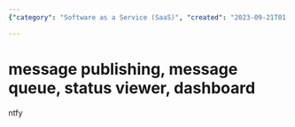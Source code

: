 ```yaml
---
{"category": "Software as a Service (SaaS)", "created": "2023-09-21T01:58:06+08:00", "date": "2023-09-21 01:58:06", "description": "Ntfy is a service that enables users to publish messages through message queues and monitor statuses on a dashboard, providing an efficient way to manage and track notifications.", "modified": "2023-09-21T02:04:28+08:00", "tags": ["ntfy", "service", "message queues", "dashboard"], "title": "Introducing Ntfy: A Service For Publishing Messages And Monitoring Statuses On A Dashboard"}

---
```


# message publishing, message queue, status viewer, dashboard

ntfy
